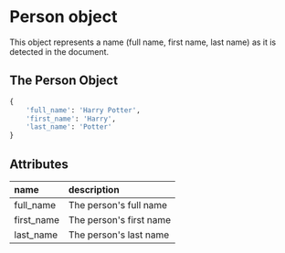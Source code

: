 # Person object

This object represents a name \(full name, first name, last name\) as it is detected in the document.

## The Person Object

```python
{
    'full_name': 'Harry Potter', 
    'first_name': 'Harry',
    'last_name': 'Potter'
}
```

## Attributes

| name | description |
| :--- | :--- |
| full\_name | The person's full name |
| first\_name | The person's first name |
| last\_name | The person's last name |

